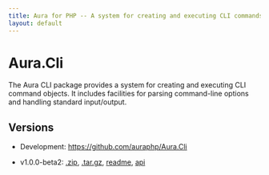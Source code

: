 ```yaml
---
title: Aura for PHP -- A system for creating and executing CLI commands
layout: default
---
```


Aura.Cli
========

The Aura CLI package provides a system for creating and executing CLI command objects.  It includes facilities for parsing command-line options and handling standard input/output.

Versions
--------

- Development: <https://github.com/auraphp/Aura.Cli>

- v1.0.0-beta2: [.zip](https://github.com/auraphp/Aura.Cli/zipball/1.0.0-beta2), [.tar.gz](https://github.com/auraphp/Aura.Cli/tarball/1.0.0-beta2), [readme](version/1.0.0-beta2/), [api](version/1.0.0-beta2/api/)

